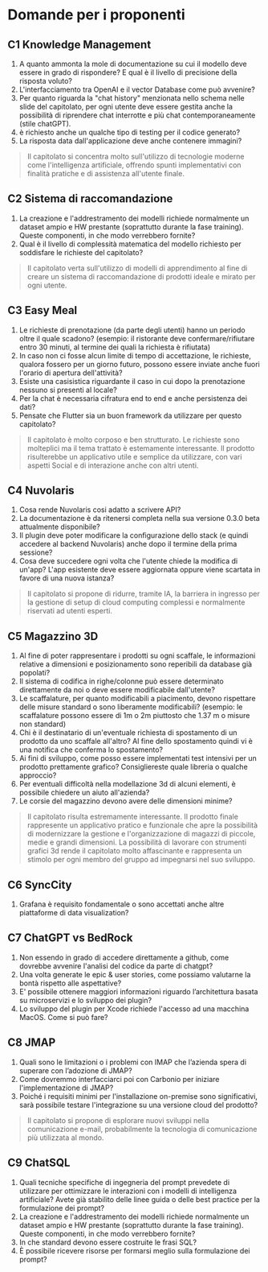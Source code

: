 # Domande per i proponenti

## C1 Knowledge Management
1. A quanto ammonta la mole di documentazione su cui il modello deve essere in grado di rispondere? E qual è il livello di precisione della risposta voluto?
2. L'interfacciamento tra OpenAI e il vector Database come può avvenire?
3. Per quanto riguarda la "chat history" menzionata nello schema nelle slide del capitolato, per ogni utente deve essere gestita anche la possibilità di riprendere chat interrotte e più chat contemporaneamente (stile chatGPT).
4. è richiesto anche un qualche tipo di testing per il codice generato?
5. La risposta data dall'applicazione deve anche contenere immagini?

> Il capitolato si concentra molto sull'utilizzo di tecnologie moderne come l'intelligenza artificiale, offrendo spunti implementativi con finalità pratiche e di assistenza all'utente finale.


## C2 Sistema di raccomandazione
1. La creazione e l'addrestramento dei modelli richiede normalmente un dataset ampio e HW prestante (soprattutto durante la fase training). Queste componenti, in che modo verrebbero fornite?
2. Qual è il livello di complessità matematica del modello richiesto per soddisfare le richieste del capitolato?

> Il capitolato verta sull'utilizzo di modelli di apprendimento al fine di creare un sistema di raccomandazione di prodotti ideale e mirato per ogni utente.


## C3 Easy Meal
1. Le richieste di prenotazione (da parte degli utenti) hanno un periodo oltre il quale scadono? (esempio: il ristorante deve confermare/rifiutare entro 30 minuti, al termine dei quali la richiesta è rifiutata)
2. In caso non ci fosse alcun limite di tempo di accettazione, le richieste, qualora fossero per un giorno futuro, possono essere inviate anche fuori l'orario di apertura dell'attività?
3. Esiste una casisistica riguardante il caso in cui dopo la prenotazione nessuno si presenti al locale?
4. Per la chat è necessaria cifratura end to end e anche persistenza dei dati?
5. Pensate che Flutter sia un buon framework da utilizzare per questo capitolato?

> Il capitolato è molto corposo e ben strutturato. Le richieste sono molteplici ma il tema trattato è estemamente interessante. Il prodotto risulterebbe un applicativo utile e semplice da utilizzare, con vari aspetti Social e di interazione anche con altri utenti.


## C4 Nuvolaris
1. Cosa rende Nuvolaris cosi adatto a scrivere API?
2. La documentazione è da ritenersi completa nella sua versione 0.3.0 beta attualmente disponibile?
3. Il plugin deve poter modificare la configurazione dello stack (e quindi accedere al backend Nuvolaris) anche dopo il termine della prima sessione?
4. Cosa deve succedere ogni volta che l'utente chiede la modifica di un'app? L'app esistente deve essere aggiornata oppure viene scartata in favore di una nuova istanza?

> Il capitolato si propone di ridurre, tramite IA, la barriera in ingresso per la gestione di setup di cloud computing complessi e normalmente riservati ad utenti esperti.


## C5 Magazzino 3D
1. Al fine di poter rappresentare i prodotti su ogni scaffale, le informazioni relative a dimensioni e posizionamento sono reperibili da database già popolati?
2. Il sistema di codifica in righe/colonne può essere determinato direttamente da noi o deve essere modificabile dall'utente?
3. Le scaffalature, per quanto modificabili a piacimento, devono rispettare delle misure standard o sono liberamente modificabili? (esempio: le scaffalature possono essere di 1m o 2m piuttosto che 1.37 m o misure non standard)
4. Chi è il destinatario di un'eventuale richiesta di spostamento di un prodotto da uno scaffale all'altro? Al fine dello spostamento quindi vi è una notifica che conferma lo spostamento?
5. Ai fini di sviluppo, come posso essere implementati test intensivi per un prodotto prettamente grafico? Consigliereste quale libreria o qualche approccio?
6. Per eventuali difficoltà nella modellazione 3d di alcuni elementi, è possibile chiedere un aiuto all'azienda?
7. Le corsie del magazzino devono avere delle dimensioni minime?

> Il capitolato risulta estremamente interessante. Il prodotto finale rappresente un applicativo pratico e funzionale che apre la possibilità di modernizzare la gestione e l'organizzazione di magazzi di piccole, medie e grandi dimensioni. La possibilità di lavorare con strumenti grafici 3d rende il capitolato molto affascinante e rappresenta un stimolo per ogni membro del gruppo ad impegnarsi nel suo sviluppo.


## C6 SyncCity
1. Grafana è requisito fondamentale o sono accettati anche altre piattaforme di data visualization?


## C7 ChatGPT vs BedRock
1. Non essendo in grado di accedere direttamente a github, come dovrebbe avvenire l'analisi del codice da parte di chatgpt?
2. Una volta generate le epic & user stories, come possiamo valutarne la bontà rispetto alle aspettative?
3. E' possibile ottenere maggiori informazioni riguardo l’architettura basata su microservizi e lo sviluppo dei plugin?
4. Lo sviluppo del plugin per Xcode richiede l'accesso ad una macchina MacOS. Come si può fare?


## C8 JMAP
1. Quali sono le limitazioni o i problemi con IMAP che l’azienda spera di superare con l’adozione di JMAP?
2. Come dovremmo interfacciarci poi con Carbonio per iniziare l'implementazione di JMAP?
3. Poiché i requisiti minimi per l'installazione on-premise sono significativi, sarà possibile testare l'integrazione su una versione cloud del prodotto?

> Il capitolato si propone di esplorare nuovi sviluppi nella comunicazione e-mail, probabilmente la tecnologia di comunicazione più utilizzata al mondo.

## C9 ChatSQL
1. Quali tecniche specifiche di ingegneria del prompt prevedete di utilizzare per ottimizzare le interazioni con i modelli di intelligenza artificiale? Avete già stabilito delle linee guida o delle best practice per la formulazione dei prompt?
2. La creazione e l'addrestramento dei modelli richiede normalmente un dataset ampio e HW prestante (soprattutto durante la fase training). Queste componenti, in che modo verrebbero fornite?
3. In che standard devono essere costruite le frasi SQL?
4. È possibile ricevere risorse per formarsi meglio sulla formulazione dei prompt?
